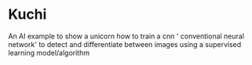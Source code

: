 # Kuchi
An AI example to show a unicorn how to train a cnn ' conventional neural network' 
to detect and differentiate between images using a supervised learning model/algorithm 
